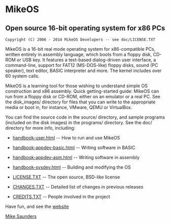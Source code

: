 MikeOS
======

Open source 16-bit operating system for x86 PCs
-----------------------------------------------

```
Copyright (C) 2006 - 2014 MikeOS Developers -- see doc/LICENSE.TXT
```

MikeOS is a 16-bit real mode operating system for x86-compatible PCs, 
written entirely in assembly language, which boots from a floppy disk,
CD-ROM or USB key. It features a text-based dialog-driven user
interface, a command-line, support for FAT12 (MS-DOS-like) floppy
disks, sound (PC speaker), text editor, BASIC interpreter and more.
The kernel includes over 60 system calls.

MikeOS is a learning tool for those wishing to understand simple OS 
construction and x86 assembly. Quick getting-started guide: MikeOS can 
run from a floppy disk or CD-ROM, either on an emulator or a real PC. 
See the disk_images/ directory for files that you can write to the 
appropriate media or boot in, for instance, VMware, QEMU or VirtualBox.

You can find the source code in the source/ directory, and sample 
programs (included on the disk images) in the programs/ directory.
See the doc/ directory for more info, including:

- [handbook-user.html](tree/master/doc/handbook-user.html) -- How to run and use MikeOS

- [handbook-appdev-basic.html](tree/master/doc/handbook-appdev-basic.html) -- Writing software in BASIC
- [handbook-appdev-asm.html](tree/master/doc/handbook-appdev-asm.html) -- Writing software in assembly
- [handbook-sysdev.html](tree/master/doc/handbook-sysdev.html) -- Building and modifying the OS

- [LICENSE.TXT](tree/master/doc/LICENSE.TXT) -- The open source, BSD-like license
- [CHANGES.TXT](tree/master/doc/CHANGES.TXT) -- Detailed list of changes in previous releases
- [CREDITS.TXT](tree/master/doc/CREDITS.TXT) -- People involved in the project

Have fun, and see the [website](http://mikeos.sourceforge.net)

[Mike Saunders](mailto:okachi@gmail.com)

